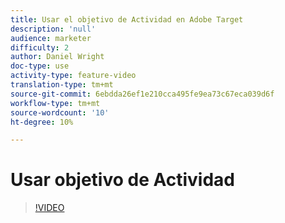 ```yaml
---
title: Usar el objetivo de Actividad en Adobe Target
description: 'null'
audience: marketer
difficulty: 2
author: Daniel Wright
doc-type: use
activity-type: feature-video
translation-type: tm+mt
source-git-commit: 6ebdda26ef1e210cca495fe9ea73c67eca039d6f
workflow-type: tm+mt
source-wordcount: '10'
ht-degree: 10%

---
```


# Usar objetivo de Actividad

>[!VIDEO](https://video.tv.adobe.com/v/17385/?quality=12)